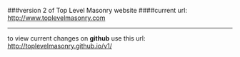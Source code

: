 
###version 2 of Top Level Masonry website
####current url: http://www.toplevelmasonry.com
___
to view current changes on **github** use this url: http://toplevelmasonry.github.io/v1/
